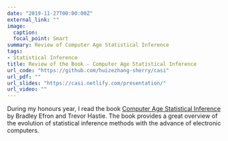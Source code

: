```yaml
---
date: "2019-11-27T00:00:00Z"
external_link: ""
image:
  caption: 
  focal_point: Smart
summary: Review of Computer Age Statistical Inference 
tags:
- Statistical Inference
title: Review of the Book - Computer Age Statistical Inference
url_code: "https://github.com/huizezhang-sherry/casi"
url_pdf: ""
url_slides: "https://casi.netlify.com/presentation/"
url_video: ""
---
```


During my honours year, I read the book [Computer Age Statistical Inference](http://web.stanford.edu/~hastie/CASI/) by Bradley Efron and Trevor Hastie. The book provides a great overview of the evolution of statistical inference methods with the advance of electronic computers. 